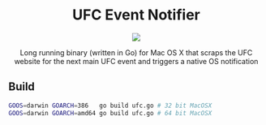 <h1 align="center">UFC Event Notifier</h1>

<p align="center">
  <img src="https://img.shields.io/badge/Completed-100%25-green.svg?style=flat-square">
</p>

<p align="center">
  Long running binary (written in Go) for Mac OS X that scraps the UFC website for the next main UFC event and triggers a native OS notification
</p>

## Build

```bash
GOOS=darwin GOARCH=386   go build ufc.go # 32 bit MacOSX
GOOS=darwin GOARCH=amd64 go build ufc.go # 64 bit MacOSX
```
